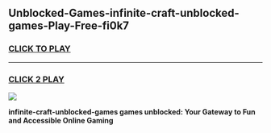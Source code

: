 
## Unblocked-Games-infinite-craft-unblocked-games-Play-Free-fi0k7
<h3>
<a href="https://premium76.site?title=infinite-craft-unblocked-games&ref=12A">CLICK TO PLAY</a></h3>
<hr>

<h3>
<a href="https://premium76.site?title=infinite-craft-unblocked-games&ref=12A">CLICK 2 PLAY</a>
  
</h3>

<a href="https://premium76.site?title=infinite-craft-unblocked-games&ref=12A"><img src="https://clearcache.store/games.png"></a>


**infinite-craft-unblocked-games games unblocked: Your Gateway to Fun and Accessible Online Gaming**
